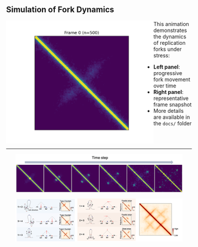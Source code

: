 ## Simulation of Fork Dynamics
<img src="https://github.com/zzdzr/ForkSimulation/blob/main/img/simulations3.gif" alt="ForkSimulation" width="400" align="left"/>

This animation demonstrates the dynamics of replication forks under stress:

- **Left panel**: progressive fork movement over time  
- **Right panel**: representative frame snapshot  
- More details are available in the `docs/` folder  

<br clear="left"/>

---

<p align="center">
  <img src="https://github.com/zzdzr/ForkSimulation/blob/main/img/simulations2.png" width="90%" />
</p>


<p align="center">
  <img src="https://github.com/zzdzr/ForkSimulation/blob/main/img/simulations_two_ori.png" width="90%" />
</p>